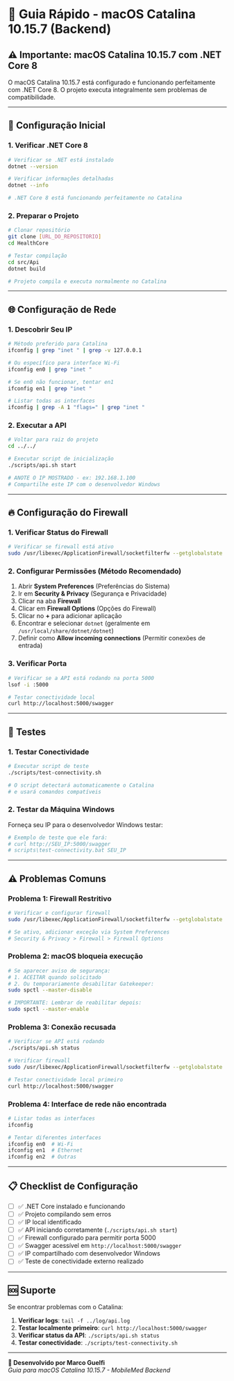 # 🍎 Guia Rápido - macOS Catalina 10.15.7 (Backend)

## ⚠️ Importante: macOS Catalina 10.15.7 com .NET Core 8

O macOS Catalina 10.15.7 está configurado e funcionando perfeitamente com .NET Core 8. O projeto executa integralmente sem problemas de compatibilidade.

---

## 🚀 Configuração Inicial

### 1. **Verificar .NET Core 8**

```bash
# Verificar se .NET está instalado
dotnet --version

# Verificar informações detalhadas
dotnet --info

# .NET Core 8 está funcionando perfeitamente no Catalina
```

### 2. **Preparar o Projeto**

```bash
# Clonar repositório
git clone [URL_DO_REPOSITORIO]
cd HealthCore

# Testar compilação
cd src/Api
dotnet build

# Projeto compila e executa normalmente no Catalina
```

---

## 🌐 Configuração de Rede

### 1. **Descobrir Seu IP**

```bash
# Método preferido para Catalina
ifconfig | grep "inet " | grep -v 127.0.0.1

# Ou específico para interface Wi-Fi
ifconfig en0 | grep "inet "

# Se en0 não funcionar, tentar en1
ifconfig en1 | grep "inet "

# Listar todas as interfaces
ifconfig | grep -A 1 "flags=" | grep "inet "
```

### 2. **Executar a API**

```bash
# Voltar para raiz do projeto
cd ../../

# Executar script de inicialização
./scripts/api.sh start

# ANOTE O IP MOSTRADO - ex: 192.168.1.100
# Compartilhe este IP com o desenvolvedor Windows
```

---

## 🔥 Configuração do Firewall

### 1. **Verificar Status do Firewall**

```bash
# Verificar se firewall está ativo
sudo /usr/libexec/ApplicationFirewall/socketfilterfw --getglobalstate
```

### 2. **Configurar Permissões (Método Recomendado)**

1. Abrir **System Preferences** (Preferências do Sistema)
2. Ir em **Security & Privacy** (Segurança e Privacidade)
3. Clicar na aba **Firewall**
4. Clicar em **Firewall Options** (Opções do Firewall)
5. Clicar no **+** para adicionar aplicação
6. Encontrar e selecionar `dotnet` (geralmente em `/usr/local/share/dotnet/dotnet`)
7. Definir como **Allow incoming connections** (Permitir conexões de entrada)

### 3. **Verificar Porta**

```bash
# Verificar se a API está rodando na porta 5000
lsof -i :5000

# Testar conectividade local
curl http://localhost:5000/swagger
```

---

## 🧪 Testes

### 1. **Testar Conectividade**

```bash
# Executar script de teste
./scripts/test-connectivity.sh

# O script detectará automaticamente o Catalina
# e usará comandos compatíveis
```

### 2. **Testar da Máquina Windows**

Forneça seu IP para o desenvolvedor Windows testar:

```bash
# Exemplo de teste que ele fará:
# curl http://SEU_IP:5000/swagger
# scripts\test-connectivity.bat SEU_IP
```

---

## ⚠️ Problemas Comuns

### **Problema 1: Firewall Restritivo**

```bash
# Verificar e configurar firewall
sudo /usr/libexec/ApplicationFirewall/socketfilterfw --getglobalstate

# Se ativo, adicionar exceção via System Preferences
# Security & Privacy > Firewall > Firewall Options
```

### **Problema 2: macOS bloqueia execução**

```bash
# Se aparecer aviso de segurança:
# 1. ACEITAR quando solicitado
# 2. Ou temporariamente desabilitar Gatekeeper:
sudo spctl --master-disable

# IMPORTANTE: Lembrar de reabilitar depois:
sudo spctl --master-enable
```

### **Problema 3: Conexão recusada**

```bash
# Verificar se API está rodando
./scripts/api.sh status

# Verificar firewall
sudo /usr/libexec/ApplicationFirewall/socketfilterfw --getglobalstate

# Testar conectividade local primeiro
curl http://localhost:5000/swagger
```

### **Problema 4: Interface de rede não encontrada**

```bash
# Listar todas as interfaces
ifconfig

# Tentar diferentes interfaces
ifconfig en0  # Wi-Fi
ifconfig en1  # Ethernet
ifconfig en2  # Outras
```

---

## 📋 Checklist de Configuração

- [ ] ✅ .NET Core instalado e funcionando
- [ ] ✅ Projeto compilando sem erros
- [ ] ✅ IP local identificado
- [ ] ✅ API iniciando corretamente (`./scripts/api.sh start`)
- [ ] ✅ Firewall configurado para permitir porta 5000
- [ ] ✅ Swagger acessível em `http://localhost:5000/swagger`
- [ ] ✅ IP compartilhado com desenvolvedor Windows
- [ ] ✅ Teste de conectividade externo realizado

---

## 🆘 Suporte

Se encontrar problemas com o Catalina:

1. **Verificar logs**: `tail -f ../log/api.log`
2. **Testar localmente primeiro**: `curl http://localhost:5000/swagger`
3. **Verificar status da API**: `./scripts/api.sh status`
4. **Testar conectividade**: `./scripts/test-connectivity.sh`

---

**📧 Desenvolvido por Marco Guelfi**  
*Guia para macOS Catalina 10.15.7 - MobileMed Backend*